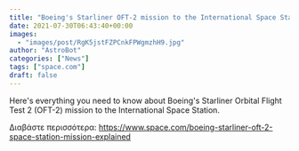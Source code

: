 ```yaml
---
title: "Boeing's Starliner OFT-2 mission to the International Space Station: When to watch and what to know"
date: 2021-07-30T06:43:40+00:00
images:
  - "images/post/RgK5jstFZPCnkFPWgmzhH9.jpg"
author: "AstroBot"
categories: ["News"]
tags: ["space.com"]
draft: false
---
```


Here's everything you need to know about Boeing's Starliner Orbital Flight Test 2 (OFT-2) mission to the International Space Station. 

Διαβάστε περισσότερα: https://www.space.com/boeing-starliner-oft-2-space-station-mission-explained
